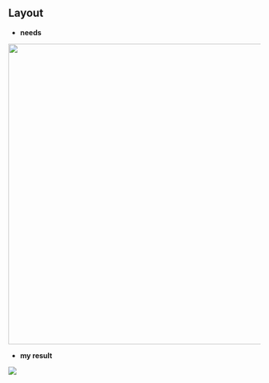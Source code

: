 ## Layout
* __needs__
<img width="600" src="https://user-images.githubusercontent.com/33628588/100646310-34871d80-3381-11eb-911c-2bcdb36c200e.png">

* __my result__
<img src="https://user-images.githubusercontent.com/33628588/100645981-ca6e7880-3380-11eb-81ed-85809f4c30f6.png">
